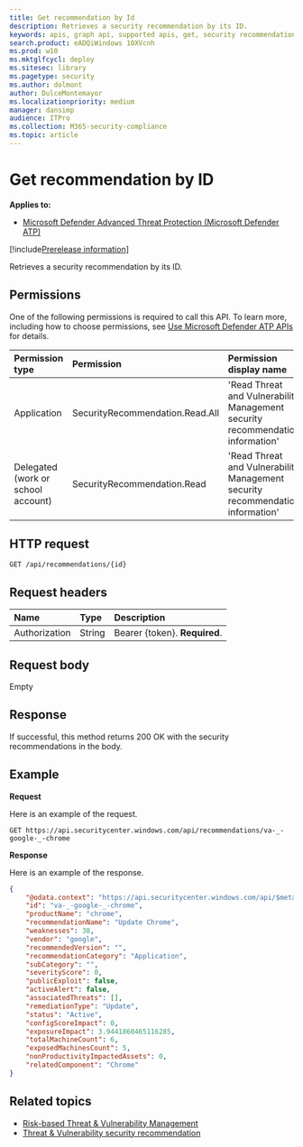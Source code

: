```yaml
---
title: Get recommendation by Id
description: Retrieves a security recommendation by its ID.
keywords: apis, graph api, supported apis, get, security recommendation, security recommendation by ID, threat and vulnerability management, threat and vulnerability management api 
search.product: eADQiWindows 10XVcnh
ms.prod: w10
ms.mktglfcycl: deploy
ms.sitesec: library
ms.pagetype: security
ms.author: dolmont
author: DulceMontemayor
ms.localizationpriority: medium
manager: dansimp
audience: ITPro
ms.collection: M365-security-compliance 
ms.topic: article
---
```


# Get recommendation by ID
**Applies to:**
- [Microsoft Defender Advanced Threat Protection (Microsoft Defender ATP)](https://go.microsoft.com/fwlink/p/?linkid=2069559)

[!include[Prerelease information](../../includes/prerelease.md)]

Retrieves a security recommendation by its ID.

## Permissions
One of the following permissions is required to call this API. To learn more, including how to choose permissions, see [Use Microsoft Defender ATP APIs](apis-intro.md) for details.

Permission type |	Permission	|	Permission display name
:---|:---|:---
Application |	SecurityRecommendation.Read.All |	'Read Threat and Vulnerability Management security recommendation information'
Delegated (work or school account) | SecurityRecommendation.Read |	'Read Threat and Vulnerability Management security recommendation information'

## HTTP request
```
GET /api/recommendations/{id}
```

## Request headers

Name | Type | Description
:---|:---|:---
Authorization | String | Bearer {token}. **Required**.


## Request body
Empty

## Response
If successful, this method returns 200 OK with the security recommendations in the body.


## Example

**Request**

Here is an example of the request.

```
GET https://api.securitycenter.windows.com/api/recommendations/va-_-google-_-chrome
```

**Response**

Here is an example of the response.

```json
{
    "@odata.context": "https://api.securitycenter.windows.com/api/$metadata#Recommendations/$entity",
    "id": "va-_-google-_-chrome",
    "productName": "chrome",
    "recommendationName": "Update Chrome",
    "weaknesses": 38,
    "vendor": "google",
    "recommendedVersion": "",
    "recommendationCategory": "Application",
    "subCategory": "",
    "severityScore": 0,
    "publicExploit": false,
    "activeAlert": false,
    "associatedThreats": [],
    "remediationType": "Update",
    "status": "Active",
    "configScoreImpact": 0,
    "exposureImpact": 3.9441860465116285,
    "totalMachineCount": 6,
    "exposedMachinesCount": 5,
    "nonProductivityImpactedAssets": 0,
    "relatedComponent": "Chrome"
}
```

## Related topics
- [Risk-based Threat & Vulnerability Management](https://docs.microsoft.com/windows/security/threat-protection/microsoft-defender-atp/next-gen-threat-and-vuln-mgt)
- [Threat & Vulnerability security recommendation](https://docs.microsoft.com/windows/security/threat-protection/microsoft-defender-atp/tvm-security-recommendation)
